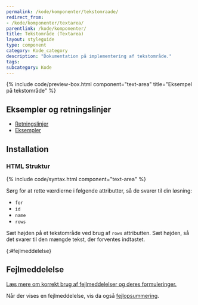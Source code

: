 ```yaml
---
permalink: /kode/komponenter/tekstomraade/
redirect_from:
- /kode/komponenter/textarea/
parentlink: /kode/komponenter/
title: Tekstområde (Textarea)
layout: styleguide
type: component
category: Kode_category
description: "Dokumentation på implementering af tekstområde."
tags:
subcategory: Kode
---
```


{% include code/preview-box.html component="text-area" title="Eksempel på tekstområde" %}

## Eksempler og retningslinjer
<ul class="nobullet-list">
    <li><a href="/komponenter/tekstomraade/#retningslinjer">Retningslinjer</a></li>
    <li><a href="/komponenter/tekstomraade/">Eksempler</a></li>
</ul>

## Installation

### HTML Struktur

{% include code/syntax.html component="text-area" %}
  
Sørg for at rette værdierne i følgende attributter, så de svarer til din løsning:

- `for`
- `id`
- `name`
- `rows`


Sæt højden på et tekstområde ved brug af `rows` attributten. Sæt højden, så det svarer til den mængde tekst, der forventes indtastet.

{:#fejlmeddelelse}
## Fejlmeddelelse
<a href="/kode/komponenter/fejlmeddelelser/#tekstomraade">Læs mere om korrekt brug af fejlmeddelelser og deres formuleringer.</a>

Når der vises en fejlmeddelelse, vis da også <a href="/kode/komponenter/fejlopsummering/">fejlopsummering</a>.